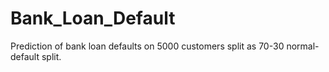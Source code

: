 # Bank_Loan_Default
 Prediction of bank loan defaults on 5000 customers split as 70-30 normal-default split.
